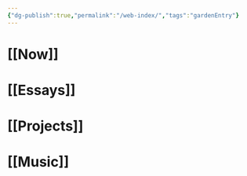 ```yaml
---
{"dg-publish":true,"permalink":"/web-index/","tags":"gardenEntry"}
---
```

# [[Now]]
# [[Essays]]
# [[Projects]]
# [[Music]]
